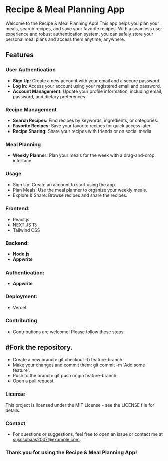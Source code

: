 # Recipe & Meal Planning App

Welcome to the Recipe & Meal Planning App! This app helps you plan your meals, search recipes, and save your favorite recipes. With a seamless user experience and robust authentication system, you can safely store your personal meal plans and access them anytime, anywhere.

## Features

### User Authentication
- **Sign Up:** Create a new account with your email and a secure password.
- **Log In:** Access your account using your registered email and password.
- **Account Management:** Update your profile information, including email, password, and dietary preferences.

### Recipe Management
- **Search Recipes:** Find recipes by keywords, ingredients, or categories.
- **Favorite Recipes:** Save your favorite recipes for quick access later.
- **Recipe Sharing:** Share your recipes with friends or on social media.

### Meal Planning
- **Weekly Planner:** Plan your meals for the week with a drag-and-drop interface.


### Usage
- Sign Up: Create an account to start using the app.
- Plan Meals: Use the meal planner to organize your weekly meals.
- Explore & Share: Browse recipes and share the recipes.

### Frontend:
- React.js
- NEXT JS 13
- Tailwind CSS

### Backend:
- **Node.js**
- **Appwrite**

### Authentication:
- **Appwrite**

### Deployment:
- Vercel

### Contributing
- Contributions are welcome! Please follow these steps:

## #Fork the repository.
- Create a new branch: git checkout -b feature-branch.
- Make your changes and commit them: git commit -m 'Add some feature'.
- Push to the branch: git push origin feature-branch.
- Open a pull request.

### License
This project is licensed under the MIT License - see the LICENSE file for details.

### Contact
- For questions or suggestions, feel free to open an issue or contact me at sujalsuhaas2007@example.com.

### Thank you for using the Recipe & Meal Planning App!
